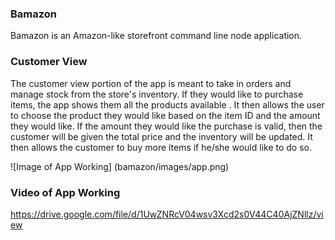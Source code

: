### Bamazon
Bamazon is an Amazon-like storefront command line node application. 

### Customer View
The customer view portion of the app is meant to take in orders and manage stock from the store's inventory. If they would like to purchase items, the app shows them all the products available . It then allows the user to choose the product they would like based on the item ID and the amount they would like. If the amount they would like the purchase is valid, then the customer will be given the total price and the inventory will be updated. It then allows the customer to buy more items if he/she would like to do so. 

![Image of App Working] (bamazon/images/app.png)

### Video of App Working
https://drive.google.com/file/d/1UwZNRcV04wsv3Xcd2s0V44C40AjZNllz/view
